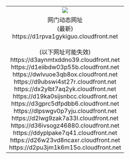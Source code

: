 ﻿<table>
  <tr></tr>
  <tr><td colspan=2 align=center><img src="https://d1rpva1gykiguo.cloudfront.net/Up/oGate.jpg" /></td></tr>
  <tr><td colspan=2 align=center>网门动态网址<br/>(最新)
<br>https://d1rpva1gykiguo.cloudfront.net
<br/><br/>(以下网址可能失效)
<br>https://d3aynmtxddno39.cloudfront.net
<br>https://d1eiibdw03p55b.cloudfront.net
<br>https://dwlvuoe3qb8ox.cloudfront.net
<br>https://d9ubswi4st27r.cloudfront.net
<br>https://dx2ylbt7aq2yk.cloudfront.net
<br>https://d19ka0sijsnbcc.cloudfront.net
<br>https://d3gprc5dfpdbb6.cloudfront.net
<br>https://dlpswgv0p7yju.cloudfront.net
<br>https://d2lwg9zak7a33l.cloudfront.net
<br>https://d36ivsogz46880.cloudfront.net
<br>https://ddyplpake7q41.cloudfront.net
<br>https://d26w23vd8ncaxr.cloudfront.net
<br>https://d2pu3jm1k6m15o.cloudfront.net
    </td>
  </tr>
</table>
